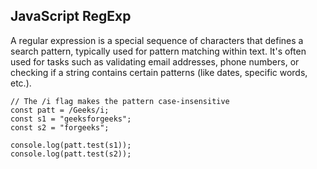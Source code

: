 ## JavaScript RegExp

A regular expression is a special sequence of characters that defines a search pattern, typically used for pattern matching within text. It's often used for tasks such as validating email addresses, phone numbers, or checking if a string contains certain patterns (like dates, specific words, etc.).

```
// The /i flag makes the pattern case-insensitive
const patt = /Geeks/i;
const s1 = "geeksforgeeks";
const s2 = "forgeeks";

console.log(patt.test(s1));
console.log(patt.test(s2));
```
